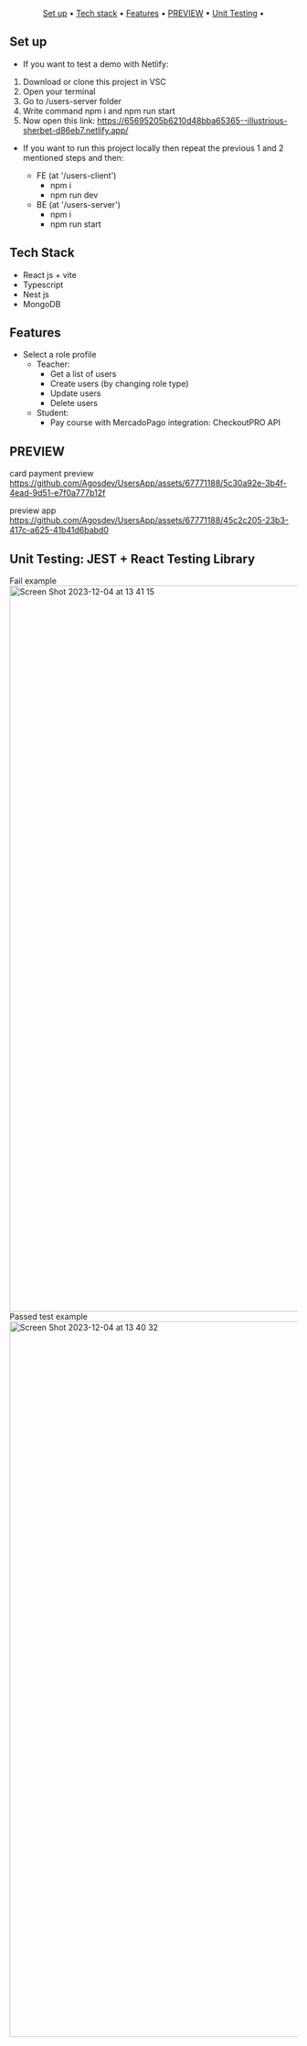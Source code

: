 <p align="center">
  <a href="#key-features">Set up</a> •
  <a href="#key-features">Tech stack</a> •
  <a href="#how-to-use">Features</a> •
  <a href="#how-to-use">PREVIEW</a> •
  <a href="#how-to-use">Unit Testing</a> •
</p>

## Set up

* If you want to test a demo with Netlify: 

1. Download or clone this project in VSC
2. Open your terminal 
3. Go to /users-server folder
4. Write command npm i and npm run start
5. Now open this link: https://65695205b6210d48bba65365--illustrious-sherbet-d86eb7.netlify.app/

* If you want to run this project locally then repeat the previous 1 and 2 mentioned steps and then:

  * FE (at '/users-client')
    - npm i
    - npm run dev
  * BE (at '/users-server')
    - npm i
    - npm run start

## Tech Stack

* React js + vite
* Typescript
* Nest js
* MongoDB

## Features

* Select a role profile
  - Teacher:
    - Get a list of users
    - Create users (by changing role type)
    - Update users
    - Delete users
  - Student:
    - Pay course with MercadoPago integration: CheckoutPRO API


## PREVIEW

card payment preview
https://github.com/Agosdev/UsersApp/assets/67771188/5c30a92e-3b4f-4ead-9d51-e7f0a777b12f


preview app
https://github.com/Agosdev/UsersApp/assets/67771188/45c2c205-23b3-417c-a625-41b41d6babd0


## Unit Testing:  JEST + React Testing Library

Fail example
<img width="1270" alt="Screen Shot 2023-12-04 at 13 41 15" src="https://github.com/Agosdev/UsersApp/assets/67771188/9b8e2f5e-eadd-4b3f-b3e7-e985d86a0746">
Passed test example
<img width="1252" alt="Screen Shot 2023-12-04 at 13 40 32" src="https://github.com/Agosdev/UsersApp/assets/67771188/f732a033-a5cd-4985-951a-e087c62bd44f">


  
